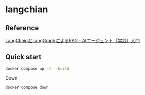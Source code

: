 # langchian

## Reference

[LangChainとLangGraphによるRAG・AIエージェント［実践］入門](https://gihyo.jp/book/2024/978-4-297-14530-9)

## Quick start

```sh
docker compose up -d --build
```

Down

```sh
docker compose down
```
